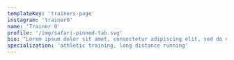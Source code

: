 ```yaml
---
templateKey: 'trainers-page'
instagram: 'trainer0'
name: 'Trainer 0'
profile: '/img/safari-pinned-tab.svg'
bio: "Lorem ipsum dolor sit amet, consectetur adipiscing elit, sed do eiusmod tempor incididunt ut labore et dolore magna aliqua. Ut enim ad minim veniam, quis nostrud exercitation ullamco laboris nisi ut aliquip ex ea commodo consequat. Duis aute irure dolor in reprehenderit in voluptate velit esse cillum dolore eu fugiat nulla pariatur. Excepteur sint occaecat cupidatat non proident, sunt in culpa qui officia deserunt mollit anim id est laborum."
specialization: 'athletic training, long distance running'
---
```


